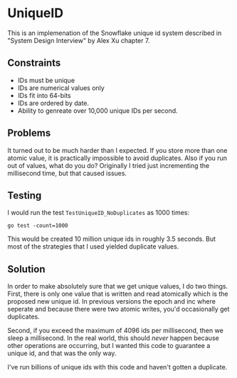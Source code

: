 # UniqueID

This is an implemenation of the Snowflake unique id system described in "System Design Interview" by Alex Xu chapter 7. 


## Constraints

* IDs must be unique
* IDs are numerical values only
* IDs fit into 64-bits
* IDs are ordered by date.
* Ability to genreate over 10,000 unique IDs per second.

## Problems
It turned out to be much harder than I expected. If you store more than one atomic value, it is practically impossible to avoid duplicates. Also if you run out of values, what do you do? Originally I tried just incrementing the millisecond time, but that caused issues.

## Testing

I would run the test `TestUniqueID_NoDuplicates` as 1000 times:

```
go test -count=1000
```

This would be created 10 million unique ids in roughly 3.5 seconds. But most of the strategies that I used yielded duplicate values.

## Solution

In order to make absolutely sure that we get unique values, I do two things. First, there is only one value that is written and read atomically which is the proposed new unique id. In previous versions the epoch and inc where seperate and because there were two atomic writes, you'd occasionally get duplicates.

Second, if you exceed the maximum of 4096 ids per millisecond, then we sleep a millisecond. In the real world, this should _never_ happen because other operations are occurring, but I wanted this code to guarantee a unique id, and that was the only way.

I've run billions of unique ids with this code and haven't gotten a duplicate.
